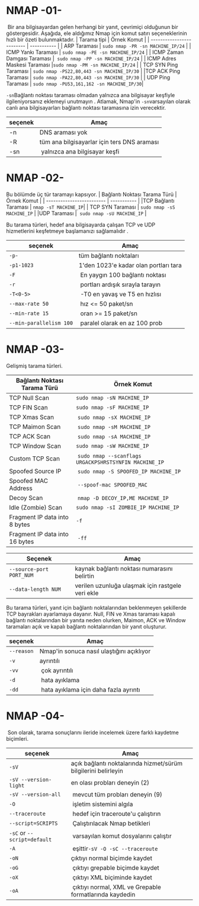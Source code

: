  
 # NMAP -01-
 Bir ana bilgisayardan gelen herhangi bir yanıt, çevrimiçi olduğunun bir göstergesidir. Aşağıda, ele aldığımız Nmap için komut satırı seçeneklerinin hızlı bir özeti bulunmaktadır.
| Tarama tipi    | Örnek Komut       |
| ------------------------- | ----------- |
| ARP Taraması      | `sudo nmap -PR -sn MACHINE_IP/24` |
| ICMP Yankı Taraması    | `sudo nmap -PE -sn MACHINE_IP/24` |
| ICMP Zaman Damgası Taraması    |  `sudo nmap -PP -sn MACHINE_IP/24`  |
| ICMP Adres Maskesi Taraması  |`sudo nmap -PM -sn MACHINE_IP/24`     |
| TCP SYN Ping Taraması       | `sudo nmap -PS22,80,443 -sn MACHINE_IP/30`     |
|TCP ACK Ping Taraması      | `sudo nmap -PA22,80,443 -sn MACHINE_IP/30`     |
| UDP Ping Taraması      | `sudo nmap -PU53,161,162 -sn MACHINE_IP/30`|


`-sn`Bağlantı noktası taraması olmadan yalnızca ana bilgisayar keşfiyle ilgileniyorsanız eklemeyi unutmayın . Atlamak, Nmap'in `-sn`varsayılan olarak canlı ana bilgisayarları bağlantı noktası taramasına izin verecektir.

| seçenek    | Amaç       |
| ------------------------- | ----------- |
| -n     | DNS araması yok|
| -R   | tüm ana bilgisayarlar için ters DNS araması |
|-sn    |  yalnızca ana bilgisayar keşfi   |


# NMAP -02-
Bu bölümde üç tür taramayı kapsıyor.
| Bağlantı Noktası Tarama Türü    | Örnek Komut       |
| ------------------------- | ----------- |
|TCP Bağlantı Taraması     | `nmap -sT MACHINE_IP`|
| TCP SYN Taraması   | `sudo nmap -sS MACHINE_IP` |
|UDP Taraması    |  `sudo nmap -sU MACHINE_IP`   |

Bu tarama türleri, hedef ana bilgisayarda çalışan TCP ve UDP hizmetlerini keşfetmeye başlamanızı sağlamalıdır .

| seçenek    | Amaç       |
| ------------------------- | ----------- |
| `-p-`     | tüm bağlantı noktaları|
| `-p1-1023`   | 1'den 1023'e kadar olan portları tara |
|`-F`    |  En yaygın 100 bağlantı noktası   |
|`-r`    |  portları ardışık sırayla tarayın   |
|`-T<0-5>`    |  -T0 en yavaş ve T5 en hızlısı   |
|`--max-rate 50`    |  hız <= 50 paket/sn|
|`--min-rate 15`   |  oran >= 15 paket/sn  |
|`--min-parallelism 100`    |  paralel olarak en az 100 prob |


# NMAP -03-
Gelişmiş tarama türleri.

| Bağlantı Noktası Tarama Türü    | Örnek Komut       |
| ------------------------- | ----------- |
|TCP Null Scan| `sudo nmap -sN MACHINE_IP`|
| TCP FIN Scan  | `sudo nmap -sF MACHINE_IP` |
|TCP Xmas Scan   |  `sudo nmap -sX MACHINE_IP`   |
|TCP Maimon Scan  |  `sudo nmap -sM MACHINE_IP`  |
|TCP ACK Scan    |  `sudo nmap -sA MACHINE_IP`   |
|TCP Window Scan  | `sudo nmap -sW MACHINE_IP`|
|Custom TCP Scan  |  `sudo nmap --scanflags URGACKPSHRSTSYNFIN MACHINE_IP`|
|Spoofed Source IP   |  `sudo nmap -S SPOOFED_IP MACHINE_IP`|
|Spoofed MAC Address  |  `--spoof-mac SPOOFED_MAC` |
|Decoy Scan   |  `nmap -D DECOY_IP,ME MACHINE_IP` |
|Idle (Zombie) Scan |`sudo nmap -sI ZOMBIE_IP MACHINE_IP`|
|Fragment IP data into 8 bytes  |`-f` |
|Fragment IP data into 16 bytes  |  `-ff` |

| Seçenek    |Amaç      |
| ------------------------- | ----------- |
|`--source-port PORT_NUM`     | kaynak bağlantı noktası numarasını belirtin|
|`--data-length NUM`   | verilen uzunluğa ulaşmak için rastgele veri ekle |

Bu tarama türleri, yanıt için bağlantı noktalarından beklenmeyen şekillerde TCP bayrakları ayarlamaya dayanır. Null, FIN ve Xmas taraması kapalı bağlantı noktalarından bir yanıta neden olurken, Maimon, ACK ve Window taramaları açık ve kapalı bağlantı noktalarından bir yanıt oluşturur.

| seçenek    | Amaç       |
| ------------------------- | ----------- |
| `--reason`     | Nmap'in sonuca nasıl ulaştığını açıklıyor|
| `-v`   | ayrıntılı |
|`-vv`    |  çok ayrıntılı  |
|`-d`   |  hata ayıklama |
|`-dd`    |  hata ayıklama için daha fazla ayrıntı   |

# NMAP -04-
 Son olarak, tarama sonuçlarını ileride incelemek üzere farklı kaydetme biçimleri. 

| seçenek    | Amaç       |
| ------------------------- | ----------- |
| `-sV`     | açık bağlantı noktalarında hizmet/sürüm bilgilerini belirleyin|
| `-sV --version-light`   | en olası probları deneyin (2) |
|`-sV --version-all`   |  mevcut tüm probları deneyin (9)   |
|`-O`   |  işletim sistemini algıla  |
|`--traceroute` |  hedef için traceroute'u çalıştırın |
|`--script=SCRIPTS`   |  Çalıştırılacak Nmap betikleri |
|`-sC` or `--script=default`   |  varsayılan komut dosyalarını çalıştır|
|`-A`  |  eşittir`-sV -O -sC --traceroute`   |
|`-oN`  | çıktıyı normal biçimde kaydet  |
|`-oG`  |  çıktıyı grepable biçimde kaydet  |
|`-oX`   |  çıktıyı XML biçiminde kaydet |
|`-oA`  |  çıktıyı normal, XML ve Grepable formatlarında kaydedin   |


